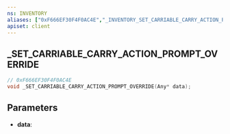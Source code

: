 ```yaml
---
ns: INVENTORY
aliases: ["0xF666EF30F4F0AC4E","_INVENTORY_SET_CARRIABLE_CARRY_ACTION_PROMPT_OVERRIDE"]
apiset: client
---
```

## _SET_CARRIABLE_CARRY_ACTION_PROMPT_OVERRIDE

```c
// 0xF666EF30F4F0AC4E
void _SET_CARRIABLE_CARRY_ACTION_PROMPT_OVERRIDE(Any* data);
```


## Parameters
* **data**:
